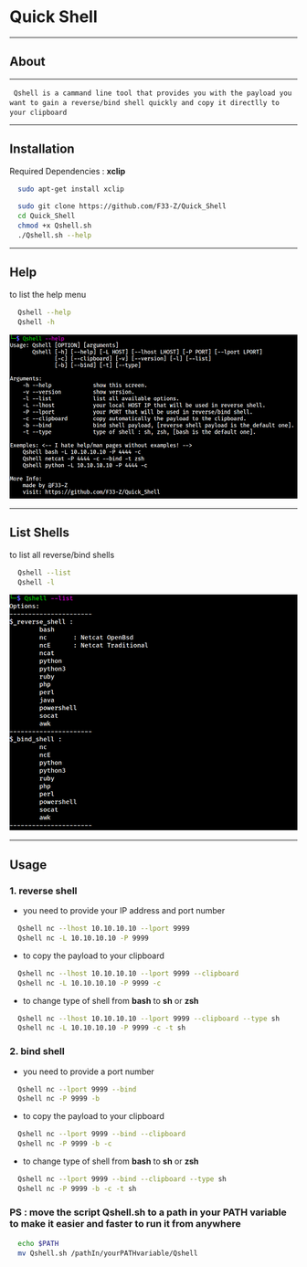 # Quick Shell
---
## About
---
` Qshell is a cammand line tool that provides you with the payload you want to gain a reverse/bind shell quickly and copy it directlly to your clipboard`

---
## Installation 
Required Dependencies : **xclip** 
```bash
  sudo apt-get install xclip
```

```bash
  sudo git clone https://github.com/F33-Z/Quick_Shell
  cd Quick_Shell
  chmod +x Qshell.sh
  ./Qshell.sh --help
```
---
## Help
to list the help menu
```bash
  Qshell --help
  Qshell -h
```

![help](img/help.png?raw=true) 

---

## List Shells
to list all reverse/bind shells
```bash
  Qshell --list
  Qshell -l
```

![list](img/list.png?raw=true) 

---

## Usage

### 1. reverse shell
* you need to provide your IP address and port number

```bash
  Qshell nc --lhost 10.10.10.10 --lport 9999
  Qshell nc -L 10.10.10.10 -P 9999
```
* to copy the payload to your clipboard 
```bash
  Qshell nc --lhost 10.10.10.10 --lport 9999 --clipboard
  Qshell nc -L 10.10.10.10 -P 9999 -c
```
* to change type of shell from **bash** to **sh** or **zsh**
```bash
  Qshell nc --lhost 10.10.10.10 --lport 9999 --clipboard --type sh
  Qshell nc -L 10.10.10.10 -P 9999 -c -t sh
```
### 2. bind shell
* you need to provide a port number

```bash
  Qshell nc --lport 9999 --bind
  Qshell nc -P 9999 -b
```
* to copy the payload to your clipboard 
```bash
  Qshell nc --lport 9999 --bind --clipboard 
  Qshell nc -P 9999 -b -c
```
* to change type of shell from **bash** to **sh** or **zsh**
```bash
  Qshell nc --lport 9999 --bind --clipboard --type sh
  Qshell nc -P 9999 -b -c -t sh
```

### PS : move the script Qshell.sh to a path in your PATH variable to make it easier and faster to run it from anywhere

```bash
  echo $PATH
  mv Qshell.sh /pathIn/yourPATHvariable/Qshell
```
